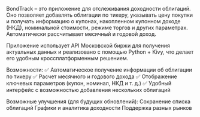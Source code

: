 BondTrack – это приложение для отслеживания доходности облигаций. Оно позволяет добавлять облигации по тикеру, указывать цену покупки и получать информацию о купонах, накопленном купонном доходе (НКД), номинальной стоимости, режиме торгов и других параметрах. Автоматически рассчитывает месячный и годовой доход.

Приложение использует API Московской биржи для получения актуальных данных и реализовано с помощью Python + Kivy, что делает его удобным кроссплатформенным решением.

Возможности:
✅ Автоматическое получение информации об облигации по тикеру
✅ Расчет месячного и годового дохода
✅ Отображение ключевых параметров (купон, номинал, НКД и т. д.)
✅ Удобный интерфейс с возможностью добавления нескольких облигаций

Возможные улучшения (для будущих обновлений):
Сохранение списка облигаций
Графики и аналитика доходности
Поддержка разных рынков
